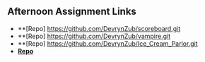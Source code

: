 ## Afternoon Assignment Links

* **[Repo] https://github.com/DevrynZub/scoreboard.git 
* **[Repo] https://github.com/DevrynZub/vampire.git
* **[Repo] https://github.com/DevrynZub/Ice_Cream_Parlor.git
* **[Repo](https://github.com/DevrynZub/<ASSIGNMENT_REPO>)**
